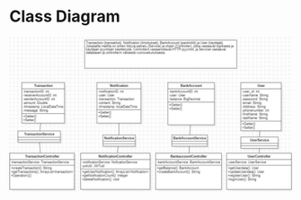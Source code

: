 
# Class Diagram

![Class Diagram](../main/resources/META-INF/resources/images/easybank-classDiagram.png)

